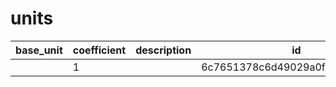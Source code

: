 # units
|base_unit|coefficient|description|id|is_error|name|
|--|--|--|--|--|--|
||1||6c7651378c6d49029a0f5ffa3a56a9f4|True|грамм|
